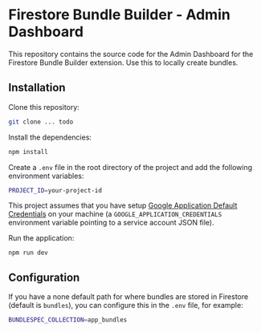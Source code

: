# Firestore Bundle Builder - Admin Dashboard

This repository contains the source code for the Admin Dashboard for the Firestore Bundle Builder extension. Use this to locally create bundles.

## Installation

Clone this repository:

```bash
git clone ... todo
```

Install the dependencies:

```bash
npm install
```

Create a `.env` file in the root directory of the project and add the following environment variables:

```bash
PROJECT_ID=your-project-id
```

This project assumes that you have setup [Google Application Default Credentials](https://firebase.google.com/docs/admin/setup) on your machine (a `GOOGLE_APPLICATION_CREDENTIALS` environment variable pointing to a service account JSON file).

Run the application:

```
npm run dev
```

## Configuration

If you have a none default path for where bundles are stored in Firestore (default is `bundles`), you can configure this in the `.env` file, for example:

```bash
BUNDLESPEC_COLLECTION=app_bundles
```

